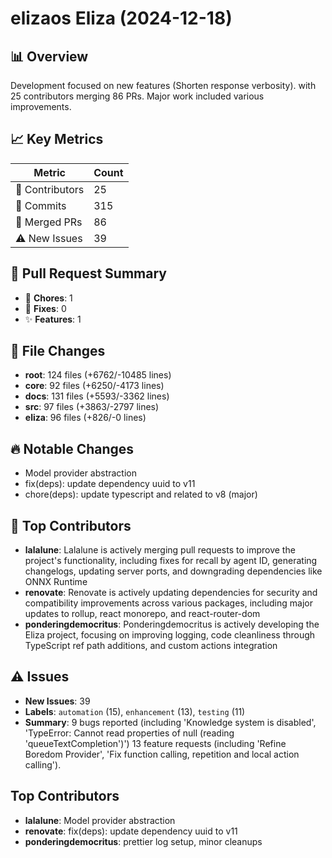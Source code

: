 # elizaos Eliza (2024-12-18)
    
## 📊 Overview
Development focused on new features (Shorten response verbosity). with 25 contributors merging 86 PRs. Major work included various improvements.

## 📈 Key Metrics
| Metric | Count |
|---------|--------|
| 👥 Contributors | 25 |
| 📝 Commits | 315 |
| 🔄 Merged PRs | 86 |
| ⚠️ New Issues | 39 |

## 🔄 Pull Request Summary
- 🧹 **Chores**: 1
- 🐛 **Fixes**: 0
- ✨ **Features**: 1

## 📁 File Changes
- **root**: 124 files (+6762/-10485 lines)
- **core**: 92 files (+6250/-4173 lines)
- **docs**: 131 files (+5593/-3362 lines)
- **src**: 97 files (+3863/-2797 lines)
- **eliza**: 96 files (+826/-0 lines)

## 🔥 Notable Changes
- Model provider abstraction
- fix(deps): update dependency uuid to v11
- chore(deps): update typescript and related to v8 (major)

## 👥 Top Contributors
- **lalalune**: Lalalune is actively merging pull requests to improve the project's functionality, including fixes for recall by agent ID, generating changelogs, updating server ports, and downgrading dependencies like ONNX Runtime
- **renovate**: Renovate is actively updating dependencies for security and compatibility improvements across various packages, including major updates to rollup, react monorepo, and react-router-dom
- **ponderingdemocritus**: Ponderingdemocritus is actively developing the Eliza project, focusing on improving logging, code cleanliness through TypeScript ref path additions, and custom actions integration

## ⚠️ Issues
- **New Issues**: 39
- **Labels**: `automation` (15), `enhancement` (13), `testing` (11)
- **Summary**: 9 bugs reported (including 'Knowledge system is disabled', 'TypeError: Cannot read properties of null (reading 'queueTextCompletion')') 13 feature requests (including 'Refine Boredom Provider', 'Fix function calling, repetition and local action calling').

## Top Contributors
- **lalalune**: Model provider abstraction
- **renovate**: fix(deps): update dependency uuid to v11
- **ponderingdemocritus**: prettier log setup, minor cleanups